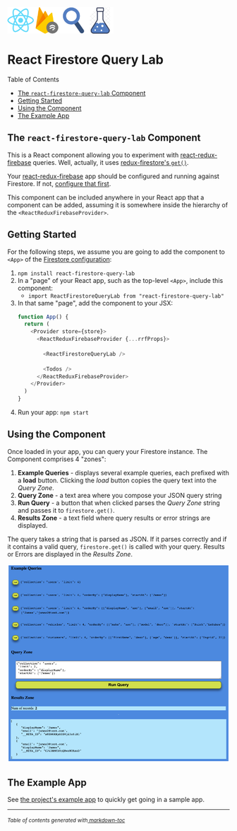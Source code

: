 <img src='https://github.com/gregfenton/react-firestore-query-lab/raw/main/media/icons/react.png' width='60'/><img src='https://github.com/gregfenton/react-firestore-query-lab/raw/main/media/icons/firestore.png' width='60'/><img src='https://github.com/gregfenton/react-firestore-query-lab/raw/main/media/icons/query.png' width='60'/><img src='https://github.com/gregfenton/react-firestore-query-lab/raw/main/media/icons/lab.png' width='60'/>
# React Firestore Query Lab 

Table of Contents
  * [The `react-firestore-query-lab` Component](#the--react-firestore-query-lab--component)
  * [Getting Started](#getting-started)
  * [Using the Component](#using-the-component)
  * [The Example App](#example-app)

## The `react-firestore-query-lab` Component

This is a React component allowing you to experiment with [react-redux-firebase](https://react-redux-firebase.com/) queries.  Well, actually, it uses [redux-firestore's `get()`](https://github.com/prescottprue/redux-firestore#get).

Your [react-redux-firebase](https://react-redux-firebase.com/) app should be configured and running against Firestore.  If not, [configure that first](https://react-redux-firebase.com/docs/getting_started.html).

This component can be included anywhere in your React app that a component can be added, assuming it is somewhere inside the hierarchy of the `<ReactReduxFirebaseProvider>`.

## Getting Started
For the following steps, we assume you are going to add the component to `<App>` of the [Firestore configuration](https://react-redux-firebase.com/docs/firestore.html):
  1. `npm install react-firestore-query-lab`
  1. In a "page" of your React app, such as the top-level `<App>`, include this component:
      - `import ReactFirestoreQueryLab from "react-firestore-query-lab"`
  1. In that same "page", add the component to your JSX:
      ```js
      function App() {
        return (
          <Provider store={store}>
            <ReactReduxFirebaseProvider {...rrfProps}>

              <ReactFirestoreQueryLab />

              <Todos />
            </ReactReduxFirebaseProvider>
          </Provider>
        )
      }
      ```
  1. Run your app: `npm start`

## Using the Component
Once loaded in your app, you can query your Firestore instance.  The Component comprises 4 "zones":
  1. **Example Queries** - displays several example queries, each prefixed with a **load** button.  Clicking the _load_ button copies the query text into the _Query Zone_.
  1. **Query Zone** - a text area where you compose your JSON query string
  1. **Run Query** - a button that when clicked parses the _Query Zone_ string and passes it to `firestore.get()`.
  1. **Results Zone** - a text field where query results or error strings are displayed.

The query takes a string that is parsed as JSON.  If it parses correctly and if it contains a valid query, `firestore.get()` is called with your query.  Results or Errors are displayed in the _Results Zone_.

<img src='https://github.com/gregfenton/react-firestore-query-lab/raw/main/media/screenshots/screenshot_1.png' width='700'/>

## The Example App
See [the project's example app](https://github.com/gregfenton/react-firestore-query-lab/tree/main/example) to quickly get going in a sample app.


---
<small><i>Table of contents generated with<a href='http://ecotrust-canada.github.io/markdown-toc/'> markdown-toc</a></i></small>
